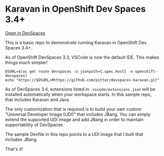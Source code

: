 # Karavan in OpenShift Dev Spaces 3.4+

[Open in DevSpaces](https://devspaces.apps.cluster-f6dgz.f6dgz.sandbox381.opentlc.com/#https://github.com/pittar/devspaces-karavan.git)

This is a basic repo to demonstrate running Karavan in OpenShift Dev Spaces 3.4+.

As of OpenShift DevSpaces 3.3, VSCode is now the default IDE.  This makes things much simpler!


```
DSURL=$(oc get route devspaces -o jsonpath={.spec.host} -n openshift-devspaces)
echo "https://$DSURL/#https://github.com/pittar/devspaces-karavan.git"
```

As of DevSpaces 3.4, extensions listed in `.vscode/extensions.json` will be installed automatically when your workspace starts.  In this sample repo, that includes Karavan and Java.

The only customization that is required is to build your own custom "Universal Developer Image (UDI)" that includes JBang.  You can simply extend the supported UDI image and add JBang in order to maintain supportability of DevSpaces.

The sample Devfile in this repo points to a UDI image that I built that includes JBang.

That's it!
